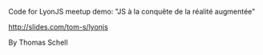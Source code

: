 Code for LyonJS meetup demo: "JS à la conquête de la réalité augmentée"

http://slides.com/tom-s/lyonjs

By Thomas Schell
